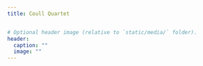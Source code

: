 ```yaml
---
title: Coull Quartet


# Optional header image (relative to `static/media/` folder).
header:
  caption: ""
  image: ""
---
```

